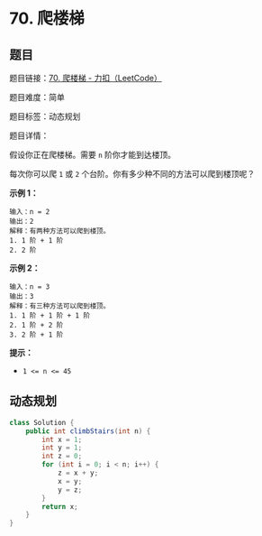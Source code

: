 # 70. 爬楼梯

## 题目

题目链接：[70. 爬楼梯 - 力扣（LeetCode）](https://leetcode.cn/problems/climbing-stairs/description/)

题目难度：简单

题目标签：动态规划

题目详情：

假设你正在爬楼梯。需要 `n` 阶你才能到达楼顶。

每次你可以爬 `1` 或 `2` 个台阶。你有多少种不同的方法可以爬到楼顶呢？

**示例 1：**

```
输入：n = 2
输出：2
解释：有两种方法可以爬到楼顶。
1. 1 阶 + 1 阶
2. 2 阶
```

**示例 2：**

```
输入：n = 3
输出：3
解释：有三种方法可以爬到楼顶。
1. 1 阶 + 1 阶 + 1 阶
2. 1 阶 + 2 阶
3. 2 阶 + 1 阶
```

**提示：**

- `1 <= n <= 45`



## 动态规划

``` java
class Solution {
    public int climbStairs(int n) {
        int x = 1;
        int y = 1;
        int z = 0;
        for (int i = 0; i < n; i++) {
            z = x + y;
            x = y;
            y = z;
        }
        return x;
    }
}
```